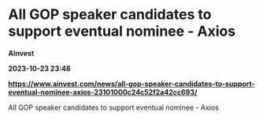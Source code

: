 # All GOP speaker candidates to support eventual nominee - Axios
**AInvest**

**2023-10-23 23:48**

**https://www.ainvest.com/news/all-gop-speaker-candidates-to-support-eventual-nominee-axios-23101000c24c52f2a42cc693/**

All GOP speaker candidates to support eventual nominee - Axios